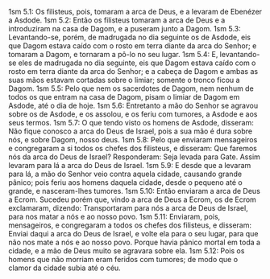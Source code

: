 1sm 5.1: Os filisteus, pois, tomaram a arca de Deus, e a levaram de Ebenézer a Asdode.
1sm 5.2: Então os filisteus tomaram a arca de Deus e a introduziram na casa de Dagom, e a puseram junto a Dagom.
1sm 5.3: Levantando-se, porém, de madrugada no dia seguinte os de Asdode, eis que Dagom estava caído com o rosto em terra diante da arca do Senhor; e tomaram a Dagom, e tornaram a pô-lo no seu lugar.
1sm 5.4: E, levantando-se eles de madrugada no dia seguinte, eis que Dagom estava caído com o rosto em terra diante da arca do Senhor; e a cabeça de Dagom e ambas as suas mãos estavam cortadas sobre o limiar; somente o tronco ficou a Dagom.
1sm 5.5: Pelo que nem os sacerdotes de Dagom, nem nenhum de todos os que entram na casa de Dagom, pisam o limiar de Dagom em Asdode, até o dia de hoje.
1sm 5.6: Entretanto a mão do Senhor se agravou sobre os de Asdode, e os assolou, e os feriu com tumores, a Asdode e aos seus termos.
1sm 5.7: O que tendo visto os homens de Asdode, disseram: Não fique conosco a arca do Deus de Israel, pois a sua mão é dura sobre nós, e sobre Dagom, nosso deus.
1sm 5.8: Pelo que enviaram mensageiros e congregaram a si todos os chefes dos filisteus, e disseram: Que faremos nós da arca do Deus de Israel? Responderam: Seja levada para Gate. Assim levaram para lá a arca do Deus de Israel.
1sm 5.9: E desde que a levaram para lá, a mão do Senhor veio contra aquela cidade, causando grande pânico; pois feriu aos homens daquela cidade, desde o pequeno até o grande, e nasceram-lhes tumores.
1sm 5.10: Então enviaram a arca de Deus a Ecrom. Sucedeu porém que, vindo a arca de Deus a Ecrom, os de Ecrom exclamaram, dizendo: Transportaram para nós a arca de Deus de Israel, para nos matar a nós e ao nosso povo.
1sm 5.11: Enviaram, pois, mensageiros, e congregaram a todos os chefes dos filisteus, e disseram: Enviai daqui a arca do Deus de Israel, e volte ela para o seu lugar, para que não nos mate a nós e ao nosso povo. Porque havia pânico mortal em toda a cidade, e a mão de Deus muito se agravara sobre ela.
1sm 5.12: Pois os homens que não morriam eram feridos com tumores; de modo que o clamor da cidade subia até o céu.
